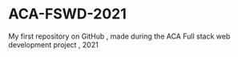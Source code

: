 # ACA-FSWD-2021
My first repository on GitHub , made during the ACA Full stack web development project , 2021
